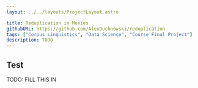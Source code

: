 ```yaml
---
layout: ../../layouts/ProjectLayout.astro

title: Reduplication in Movies
githubURL: https://github.com/AlexDuchnowski/reduplication
tags: ["Corpus Linguistics", "Data Science", "Course Final Project"]
description: TODO
---
```


## Test

TODO: FILL THIS IN
